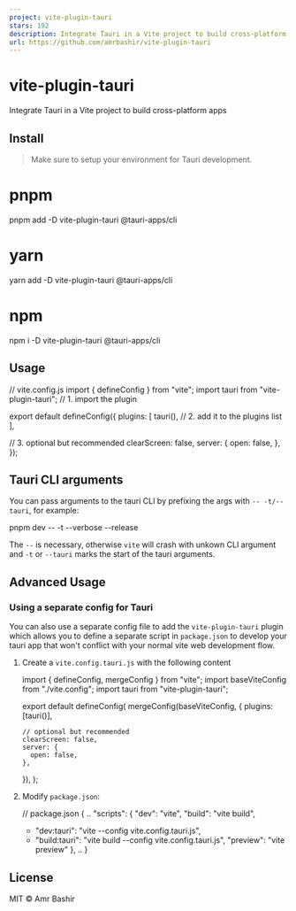 ```yaml
---
project: vite-plugin-tauri
stars: 192
description: Integrate Tauri in a Vite project to build cross-platform apps.
url: https://github.com/amrbashir/vite-plugin-tauri
---
```


vite-plugin-tauri
=================

Integrate Tauri in a Vite project to build cross-platform apps

Install
-------

> Make sure to setup your environment for Tauri development.

# pnpm
pnpm add -D vite-plugin-tauri @tauri-apps/cli
# yarn
yarn add -D vite-plugin-tauri @tauri-apps/cli
# npm
npm i -D vite-plugin-tauri @tauri-apps/cli

Usage
-----

// vite.config.js
import { defineConfig } from "vite";
import tauri from "vite-plugin-tauri"; // 1. import the plugin

export default defineConfig({
  plugins: \[
    tauri(), // 2. add it to the plugins list
  \],

  // 3. optional but recommended
  clearScreen: false,
  server: {
    open: false,
  },
});

Tauri CLI arguments
-------------------

You can pass arguments to the tauri CLI by prefixing the args with `-- -t/--tauri`, for example:

pnpm dev -- -t --verbose --release

The `--` is necessary, otherwise `vite` will crash with unkown CLI argument and `-t` or `--tauri` marks the start of the tauri arguments.

Advanced Usage
--------------

### Using a separate config for Tauri

You can also use a separate config file to add the `vite-plugin-tauri` plugin which allows you to define a separate script in `package.json` to develop your tauri app that won't conflict with your normal vite web development flow.

1.  Create a `vite.config.tauri.js` with the following content
    
    import { defineConfig, mergeConfig } from "vite";
    import baseViteConfig from "./vite.config";
    import tauri from "vite-plugin-tauri";
    
    export default defineConfig(
      mergeConfig(baseViteConfig, {
        plugins: \[tauri()\],
    
        // optional but recommended
        clearScreen: false,
        server: {
          open: false,
        },
      }),
    );
    
2.  Modify `package.json`:
    
    // package.json
    {
      ..
      "scripts": {
        "dev": "vite",
        "build": "vite build",
    +   "dev:tauri": "vite --config vite.config.tauri.js",
    +   "build:tauri": "vite build --config vite.config.tauri.js",
        "preview": "vite preview"
      },
      ..
    }
    

License
-------

MIT © Amr Bashir
